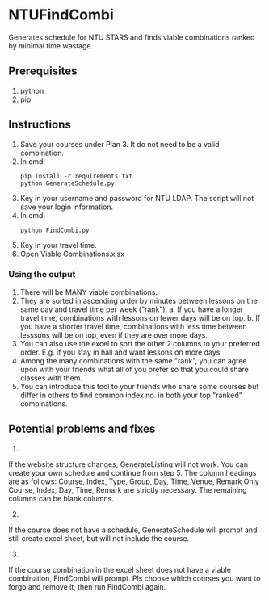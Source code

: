 # NTUFindCombi
Generates schedule for NTU STARS and finds viable combinations ranked by minimal time wastage.

## Prerequisites
1. python
2. pip

## Instructions
1. Save your courses under Plan 3. It do not need to be a valid combination.
2. In cmd:
	```
	pip install -r requirements.txt
	python GenerateSchedule.py
	```
3. Key in your username and password for NTU LDAP. The script will not save your login information.
4. In cmd:
	```
	python FindCombi.py
	```
5. Key in your travel time.
6. Open Viable Combinations.xlsx

### Using the output
1. There will be MANY viable combinations.
2. They are sorted in ascending order by minutes between lessons on the same day and travel time per week ("rank").
	a. If you have a longer travel time, combinations with lessons on fewer days will be on top.
	b. If you have a shorter travel time, combinations with less time between lesssons will be on top, even if they are over more days.
3. You can also use the excel to sort the other 2 columns to your preferred order. E.g. if you stay in hall and want lessons on more days.
4. Among the many combinations with the same "rank", you can agree upon with your friends what all of you prefer so that you could share classes with them.
5. You can introduce this tool to your friends who share some courses but differ in others to find common index no. in both your top "ranked" combinations.

## Potential problems and fixes
1.
If the website structure changes, GenerateListing will not work. You can create your own schedule and continue from step 5.
The column headings are as follows: Course, Index, Type, Group, Day, Time, Venue, Remark
Only Course, Index, Day, Time, Remark are strictly necessary. The remaining columns can be blank columns.

2.
If the course does not have a schedule, GenerateSchedule will prompt and still create excel sheet, but will not include the course.

3.
If the course combination in the excel sheet does not have a viable combination, FindCombi will prompt.
Pls choose which courses you want to forgo and remove it, then run FindCombi again.
